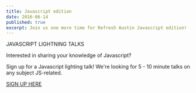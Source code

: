 ```yaml
---
title: Javascript edition
date: 2016-06-14
published: true
excerpt: Join us one more time for Refresh Austin Javascript edition!
---
```


JAVASCRIPT LIGHTNING TALKS

Interested in sharing your knowledge of Javascript?

Sign up for a Javascript lighting talk! We're looking for 5 - 10 minute talks on any subject JS-related.

[SIGN UP HERE](https://docs.google.com/forms/d/18GGZmcmU9PTflWBepDDDUGY7d8PYsY9yFQMLRuRpNms/viewform)
